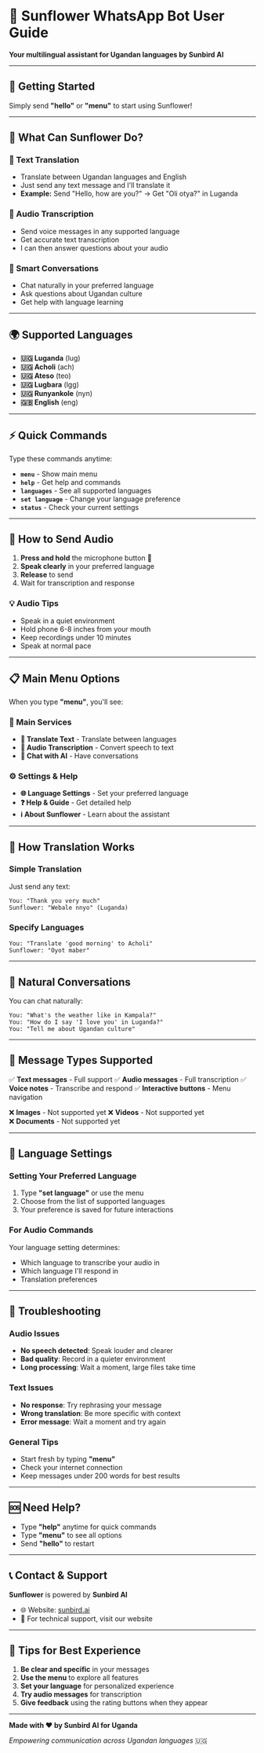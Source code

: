 # 🌻 Sunflower WhatsApp Bot User Guide

**Your multilingual assistant for Ugandan languages by Sunbird AI**

---

## 🚀 Getting Started

Simply send **"hello"** or **"menu"** to start using Sunflower!

---

## 🎯 What Can Sunflower Do?

### 📝 Text Translation
- Translate between Ugandan languages and English
- Just send any text message and I'll translate it
- **Example:** Send "Hello, how are you?" → Get "Oli otya?" in Luganda

### 🎤 Audio Transcription
- Send voice messages in any supported language
- Get accurate text transcription
- I can then answer questions about your audio

### 💬 Smart Conversations
- Chat naturally in your preferred language
- Ask questions about Ugandan culture
- Get help with language learning

---

## 🌍 Supported Languages

- **🇺🇬 Luganda** (lug)
- **🇺🇬 Acholi** (ach) 
- **🇺🇬 Ateso** (teo)
- **🇺🇬 Lugbara** (lgg)
- **🇺🇬 Runyankole** (nyn)
- **🇬🇧 English** (eng)

---

## ⚡ Quick Commands

Type these commands anytime:

- **`menu`** - Show main menu
- **`help`** - Get help and commands
- **`languages`** - See all supported languages
- **`set language`** - Change your language preference
- **`status`** - Check your current settings

---

## 🎵 How to Send Audio

1. **Press and hold** the microphone button 🎤
2. **Speak clearly** in your preferred language
3. **Release** to send
4. Wait for transcription and response

### 💡 Audio Tips
- Speak in a quiet environment
- Hold phone 6-8 inches from your mouth
- Keep recordings under 10 minutes
- Speak at normal pace

---

## 📋 Main Menu Options

When you type **"menu"**, you'll see:

### 🔧 Main Services
- **📝 Translate Text** - Translate between languages
- **🎤 Audio Transcription** - Convert speech to text
- **💬 Chat with AI** - Have conversations

### ⚙️ Settings & Help
- **🌐 Language Settings** - Set your preferred language
- **❓ Help & Guide** - Get detailed help
- **ℹ️ About Sunflower** - Learn about the assistant

---

## 🔄 How Translation Works

### Simple Translation
Just send any text:
```
You: "Thank you very much"
Sunflower: "Webale nnyo" (Luganda)
```

### Specify Languages
```
You: "Translate 'good morning' to Acholi"
Sunflower: "Oyot maber"
```

---

## 💭 Natural Conversations

You can chat naturally:

```
You: "What's the weather like in Kampala?"
You: "How do I say 'I love you' in Luganda?"
You: "Tell me about Ugandan culture"
```

---

## 📱 Message Types Supported

✅ **Text messages** - Full support
✅ **Audio messages** - Full transcription
✅ **Voice notes** - Transcribe and respond
✅ **Interactive buttons** - Menu navigation

❌ **Images** - Not supported yet
❌ **Videos** - Not supported yet  
❌ **Documents** - Not supported yet

---

## 🎯 Language Settings

### Setting Your Preferred Language
1. Type **"set language"** or use the menu
2. Choose from the list of supported languages
3. Your preference is saved for future interactions

### For Audio Commands
Your language setting determines:
- Which language to transcribe your audio in
- Which language I'll respond in
- Translation preferences

---

## 🔧 Troubleshooting

### Audio Issues
- **No speech detected**: Speak louder and clearer
- **Bad quality**: Record in a quieter environment
- **Long processing**: Wait a moment, large files take time

### Text Issues
- **No response**: Try rephrasing your message
- **Wrong translation**: Be more specific with context
- **Error message**: Wait a moment and try again

### General Tips
- Start fresh by typing **"menu"**
- Check your internet connection
- Keep messages under 200 words for best results

---

## 🆘 Need Help?

- Type **"help"** anytime for quick commands
- Type **"menu"** to see all options
- Send **"hello"** to restart

---

## 📞 Contact & Support

**Sunflower** is powered by **Sunbird AI**
- 🌐 Website: [sunbird.ai](https://sunbird.ai)
- 📧 For technical support, visit our website

---

## 🌟 Tips for Best Experience

1. **Be clear and specific** in your messages
2. **Use the menu** to explore all features
3. **Set your language** for personalized experience
4. **Try audio messages** for transcription
5. **Give feedback** using the rating buttons when they appear

---

**Made with ❤️ by Sunbird AI for Uganda**

*Empowering communication across Ugandan languages* 🇺🇬

